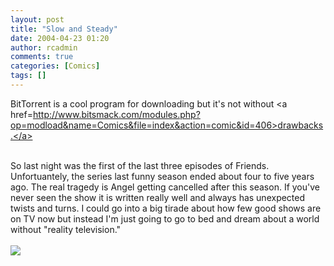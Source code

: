```yaml
---
layout: post
title: "Slow and Steady"
date: 2004-04-23 01:20
author: rcadmin
comments: true
categories: [Comics]
tags: []
---
```

BitTorrent is a cool program for downloading but it's not without <a href=http://www.bitsmack.com/modules.php?op=modload&name=Comics&file=index&action=comic&id=406>drawbacks.</a>
<br />

<br />
So last night was the first of the last three episodes of Friends. Unfortuantely, the series last funny season ended about four to five years ago. The real tragedy is Angel getting cancelled after this season. If you've never seen the show it is written really well and always has unexpected twists and turns. I could go into a big tirade about how few good shows are on TV now but instead I'm just going to go to bed and dream about a world without "reality television."<Br><br><!--more--><img src='http://dl.bitsmack.com/comics/20040423.png' alt'' />
